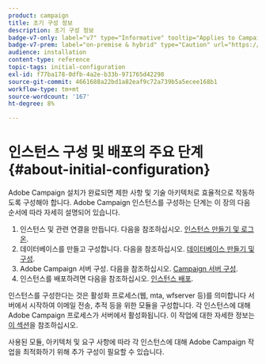 ```yaml
---
product: campaign
title: 초기 구성 정보
description: 초기 구성 정보
badge-v7-only: label="v7" type="Informative" tooltip="Applies to Campaign Classic v7 only"
badge-v7-prem: label="on-premise & hybrid" type="Caution" url="https://experienceleague.adobe.com/docs/campaign-classic/using/installing-campaign-classic/architecture-and-hosting-models/hosting-models-lp/hosting-models.html" tooltip="Applies to on-premise and hybrid deployments only"
audience: installation
content-type: reference
topic-tags: initial-configuration
exl-id: f77ba178-0dfb-4a2e-b33b-971765d42298
source-git-commit: 4661688a22bd1a82eaf9c72a739b5a5ecee168b1
workflow-type: tm+mt
source-wordcount: '167'
ht-degree: 8%

---
```


# 인스턴스 구성 및 배포의 주요 단계{#about-initial-configuration}



Adobe Campaign 설치가 완료되면 제한 사항 및 기술 아키텍처로 효율적으로 작동하도록 구성해야 합니다. Adobe Campaign 인스턴스를 구성하는 단계는 이 장의 다음 순서에 따라 자세히 설명되어 있습니다.

1. 인스턴스 및 관련 연결을 만듭니다. 다음을 참조하십시오. [인스턴스 만들기 및 로그온](../../installation/using/creating-an-instance-and-logging-on.md).
1. 데이터베이스를 만들고 구성합니다. 다음을 참조하십시오. [데이터베이스 만들기 및 구성](../../installation/using/creating-and-configuring-the-database.md).
1. Adobe Campaign 서버 구성. 다음을 참조하십시오. [Campaign 서버 구성](../../installation/using/configuring-campaign-server.md).
1. 인스턴스를 배포하려면 다음을 참조하십시오. [인스턴스 배포](../../installation/using/deploying-an-instance.md).

인스턴스를 구성한다는 것은 활성화 프로세스(웹, mta, wfserver 등)를 의미합니다 서버에서 시작하여 이메일 전송, 추적 등을 위한 모듈을 구성합니다. 각 인스턴스에 대해 Adobe Campaign 프로세스가 서버에서 활성화됩니다. 이 작업에 대한 자세한 정보는 [이 섹션](../../installation/using/configuring-campaign-server.md#enabling-processes)을 참조하십시오.

사용된 모듈, 아키텍처 및 요구 사항에 따라 각 인스턴스에 대해 Adobe Campaign 작업을 최적화하기 위해 추가 구성이 필요할 수 있습니다.
